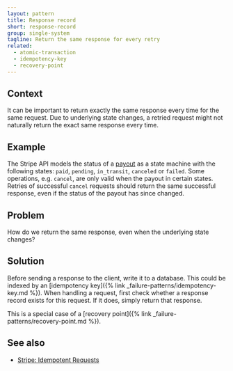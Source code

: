 ```yaml
---
layout: pattern
title: Response record
short: response-record
group: single-system
tagline: Return the same response for every retry
related:
  - atomic-transaction
  - idempotency-key
  - recovery-point
---
```


## Context

It can be important to return exactly the same response every time for the same request. Due to underlying state changes, a retried request might not naturally return the exact same response every time.

## Example

The Stripe API models the status of a [payout](https://stripe.com/docs/api/payouts/object) as a state machine with the following states: `paid`, `pending`, `in_transit`, `canceled` or `failed`. Some operations, e.g. `cancel`, are only valid when the payout in certain states. Retries of successful `cancel` requests should return the same successful response, even if the status of the payout has since changed.

## Problem

How do we return the same response, even when the underlying state changes?

## Solution

Before sending a response to the client, write it to a database. This could be indexed by an [idempotency key]({% link _failure-patterns/idempotency-key.md %}). When handling a request, first check whether a response record exists for this request. If it does, simply return that response.

This is a special case of a [recovery point]({% link _failure-patterns/recovery-point.md %}).

## See also

- [Stripe: Idempotent Requests](https://stripe.com/docs/api/idempotent_requests)
